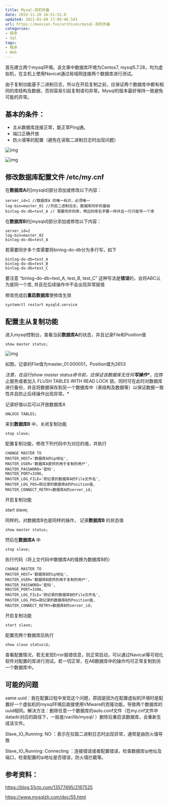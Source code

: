 ```yaml
---
title: Mysql-双机热备
date: 2019-11-20 16:51:52.0
updated: 2021-01-08 17:08:48.543
url: https://maoxian.fun/archives/mysql-双机热备
categories: 
- 程序
- Sql
tags: 
- 程序
- Web
---
```


首先建立两个mysql环境。该文章中数据库环境为Centos7, mysql5.7.28，均为虚拟机，在主机上使用Navicat通过局域网连接两个数据库进行测试。

由于复制功能基于二进制日志，所以在开启复制之前，应保证两个数据库中都有相同的库结构及数据，否则容易引起复制语句异常。Mysql的版本最好保持一致避免可能的异常。

## 基本的条件：

- 主从数据库连接正常，能正常Ping通。
- 端口正确开放
- 防火墙等的配置（避免在读取二进制日志时出现问题）

![img](https://img-maoxian-fun.oss-cn-hangzhou.aliyuncs.com/MxBlogImg/c87432de99adf6d978e6d863256606ac-ffa581-1610094856.jpeg?x-oss-process=style/mxcompress)

![img](https://img-maoxian-fun.oss-cn-hangzhou.aliyuncs.com/MxBlogImg/33e2a5a631164c121e05e5fb3b922534-0ef7b2-1610094861.jpeg?x-oss-process=style/mxcompress)

## 修改数据库配置文件 /etc/my.cnf

在**数据库A**的[mysqld]部分添加或修改以下内容：

```
server_id=1 //数据库A 的唯一标识，必须唯一
log-bin=master_01 //开启二进制日志，数据库同步的基础
binlog-do-db=test_A // 需要同步的库，两边的库名字要一样并且一行只能写一个库
```

在**数据库B**的[mysqld]部分添加或修改以下内容：

```
server_id=2
log-bin=master_02
binlog-do-db=test_A
```

若需要同步多个库需要将binlog-do-db分为多行写，如下

```
binlog-do-db=test_A
binlog-do-db=test_B
binlog-do-db=test_C
```

要注意 “binlog-do-db=test_A, test_B, test_C” 这种写法是**错误**的，会将ABC认为是同一个库, 并且在后续操作中不会出现异常报错

修改完成后**重启数据库**使修改生效

```
systemctl restart mysqld.service
```

## 配置主从复制功能

进入mysql控制台，查看当前**数据库A**的状态，并且记录File和Position值

```
show master status;
```

![img](https://img-maoxian-fun.oss-cn-hangzhou.aliyuncs.com/MxBlogImg/efc3cc448668a197371dc3b9b2bf0a39-87e9c4-1610094876.jpeg?x-oss-process=style/mxcompress)

如图，记录的File值为master_01.000001，Position值为2653

*注意，在运行show master status命令前，应保证该数据库无任何****写操作\****，应停止服务或者加入 FLUSH TABLES WITH READ LOCK 锁。同时可在此时对数据库进行备份，并且将数据保存到另一个数据库中（表结构及数据等）以保证数据一致性并且防止后续操作出现异常。*

记录好值以后可以开放数据库A

```
UNLOCK TABLES;
```

来到**数据库B** 中，关闭复制功能

```
stop slave;
```

配置复制功能，修改下列代码中为对应的值，并执行

```
CHANGE MASTER TO
MASTER_HOST='数据库A的ip地址',
MASTER_USER='数据库A提供的用于复制的用户',
MASTER_PASSWORD='密码',
MASTER_PORT=3306,
MASTER_LOG_FILE='刚记录的数据库A的File文件名',
MASTER_LOG_POS=刚记录的数据库A的Position值,
MASTER_CONNECT_RETRY=数据库A的server_id;
```

开启复制功能

start slave;

同样的，对数据库B也是同样的操作，
记录**数据库B** 的状态值

```
show master status; 
```

然后在**数据库A** 中

```
stop slave; 
```

执行代码（将上文代码中数据库A的值换为数据库B的）

```
CHANGE MASTER TO
MASTER_HOST='数据库B的ip地址',
MASTER_USER='数据库B提供的用于复制的用户',
MASTER_PASSWORD='密码',
MASTER_PORT=3306,
MASTER_LOG_FILE='刚记录的数据库B的File文件名',
MASTER_LOG_POS=刚记录的数据库B的Position值,
MASTER_CONNECT_RETRY=数据库B的server_id;
```

开启复制功能

```
start slave;
```

配置完两个数据库后执行

```
show slave status\G;
```

查看配置情况，若无发现Error报错信息，则正常启动，可以通过Navicat等可视化软件对配置的库进行测试。若一切正常，在AB数据库中的操作均可正常复制到另一个数据库中。

## 可能的问题

same uuid：我在配置过程中发现这个问题，原因是因为在配置虚拟机环境时是配置好一个虚拟机的mysql环境后直接使用VMware的克隆功能，导致两个数据库的uuid相同。解决方法：删除任意一个数据库的auto.conf文件（在my.cnf文件中datadir对应的路径下，一般是/var/lib/mysql/ ）删除后重启该数据库，会重新生成该文件。

Slave_IO_Running: NO ：表示在拉取二进制日志时出现异常，通常是由防火墙导致

Slave_IO_Running: Connecting ：连接错误或者配置错误，检查数据库ip地址及端口，检查配置的ip地址是否错误，防火墙拦截等。

## 参考资料：

https://blog.51cto.com/13577495/2167525

https://www.mysqlzh.com/doc/55.html